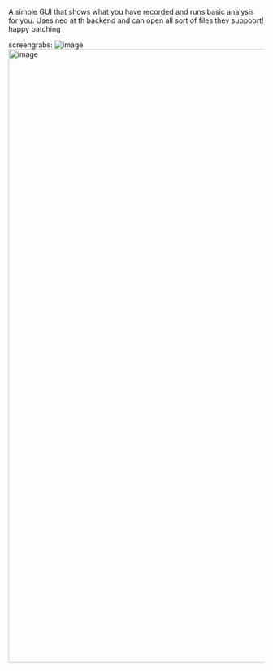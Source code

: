 A simple GUI that shows what you have recorded and runs basic analysis for you.
Uses neo at th backend and can open all sort of files they suppoort!
happy patching


screengrabs:
![image](https://github.com/user-attachments/assets/4a8c1386-1ffb-4889-9c6d-fca72a4967e3)
<img width="1207" alt="image" src="https://github.com/user-attachments/assets/a7f4af5d-3edf-48ef-b2a1-b961368bb655" />



